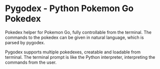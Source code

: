 # Pygodex - Python Pokemon Go Pokedex

Pokedex helper for Pokemon Go, fully controllable from the terminal.
The commands to the pokedex can be given in natural language, which is parsed by pygodex.

Pygodex supports multiple pokedexes, creatable and loadable from terminal.
The terminal prompt is like the Python interpreter, interpreting the commands from the user.
